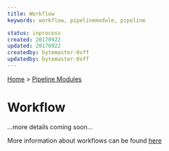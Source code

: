 ```yaml
---
title: Workflow
keywords: workflow, pipelinemodule, pipeline

status: inprocess
created: 20170922
updated: 20170922
createdby: bytemaster-0xff
updatedby: bytemaster-0xff
---
```

[Home](../Index.md) > [Pipeline Modules](Index.md)

# Workflow

...more details coming soon...

More information about workflows can be found [here](../Workflows/Index.md)